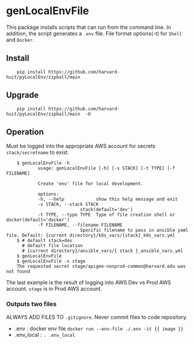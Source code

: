 genLocalEnvFile
====================

This package installs scripts that can run from the command line. In addition, the script generates a `.env` file. File format options(-t) for `Shell` and `Docker`. 

## Install

        pip install https://github.com/harvard-huit/pyLocalEnv/zipball/main

## Upgrade

        pip install https://github.com/harvard-huit/pyLocalEnv/zipball/main  -U


## Operation

Must be logged into the appropriate AWS account for secrets  `stack/secretname` to exist.

        $ genLocalEnvFile -h
                usage: genLocalEnvFile [-h] [-s STACK] [-t TYPE] [-f FILENAME]

                Create 'env' file for local development.

                options:
                -h, --help            show this help message and exit
                -s STACK, --stack STACK 
                                stack(default='dev')
                -t TYPE, --type TYPE  Type of file creation shell or docker(default='docker')
                -f FILENAME, --filename FILENAME
                                Specific filename to pass in ansible yaml file. Default: {current directory}/k8s_vars/{stack}_k8s_vars.yml
        $ # default stack=dev
          # default file location
          # {current directory}/ansible_vars/{ stack }_ansible_vars.yml
        $ genLocalEnvFile
        $ genLocalEnvFile -s stage 
        The requested secret stage/apigee-nonprod-common@harvard.edu was not found

The last example is the result of logging into AWS Dev vs Prod AWS account. `stage` is in Prod AWS account.
### Outputs two files
ALWAYS ADD FILES TO `.gitignore`. Never commit files to code repository.

* .env : docker env file `docker run --env-file ./.env -it {{ image }}`
* .env_local : `. .env_local`
